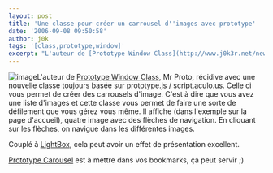 ```yaml
---
layout: post
title: 'Une classe pour créer un carrousel d''images avec prototype'
date: '2006-09-08 09:50:58'
author: j0k
tags: '[class,prototype,window]'
excerpt: "L'auteur de [Prototype Window Class](http://www.j0k3r.net/news-une-classe-pour-gerer-les-fenetres-avec-prototype-js-1340.html), Mr Proto, récidive avec une nouvelle classe toujours basée sur prototype.js / script.aculo.us.     \nCelle ci vous permet de créer des carrousels d'image. C'est à dire que vous avez une liste d'images et cette classe vous permet      …"
---
```


![image]({http://www.xilinus.com/images/pcc.gif})L'auteur de [Prototype Window Class](http://www.j0k3r.net/news-une-classe-pour-gerer-les-fenetres-avec-prototype-js-1340.html), Mr Proto, récidive avec une nouvelle classe toujours basée sur prototype.js / script.aculo.us.
Celle ci vous permet de créer des carrousels d'image. C'est à dire que vous avez une liste d'images et cette classe vous permet de faire une sorte de défilement que vous gérez vous même. Il affiche (dans l'exemple sur la page d'accueil), quatre image avec des flèches de navigation. En cliquant sur les flèches, on navigue dans les différentes images.

Couplé à [LightBox](http://www.j0k3r.net/news-lightbox-js-v2-0-1189.html), cela peut avoir un effet de présentation excellent.

[Prototype Carousel](http://prototype-carousel.xilinus.com/) est à mettre dans vos bookmarks, ça peut servir ;)
